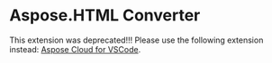 # Aspose.HTML Converter

This extension was deprecated!!!
Please use the following extension instead: [Aspose Cloud for VSCode](https://marketplace.visualstudio.com/items?itemName=aspose-cloud-marketplace.aspose-cloud).